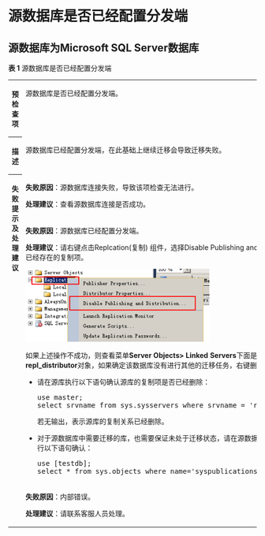 # 源数据库是否已经配置分发端<a name="drs_11_0030"></a>

## 源数据库为Microsoft SQL Server数据库<a name="section4780183710372"></a>

**表 1**  源数据库是否已经配置分发端

<a name="table1813515581682"></a>
<table><tbody><tr id="row2014511583817"><th class="firstcol" valign="top" width="7.59%" id="mcps1.2.3.1.1"><p id="p2147558789"><a name="p2147558789"></a><a name="p2147558789"></a><strong id="b14149105813810"><a name="b14149105813810"></a><a name="b14149105813810"></a>预检查项</strong></p>
</th>
<td class="cellrowborder" valign="top" width="92.41%" headers="mcps1.2.3.1.1 "><p id="p191505583810"><a name="p191505583810"></a><a name="p191505583810"></a>源数据库是否已经配置分发端。</p>
</td>
</tr>
<tr id="row131526583819"><th class="firstcol" valign="top" width="7.59%" id="mcps1.2.3.2.1"><p id="p515455819818"><a name="p515455819818"></a><a name="p515455819818"></a><strong id="b31555581283"><a name="b31555581283"></a><a name="b31555581283"></a>描述</strong></p>
</th>
<td class="cellrowborder" valign="top" width="92.41%" headers="mcps1.2.3.2.1 "><p id="p8157155816816"><a name="p8157155816816"></a><a name="p8157155816816"></a>源数据库已经配置分发端，在此基础上继续迁移会导致迁移失败。</p>
</td>
</tr>
<tr id="row0158165815820"><th class="firstcol" rowspan="3" valign="top" width="7.59%" id="mcps1.2.3.3.1"><p id="p416135813814"><a name="p416135813814"></a><a name="p416135813814"></a><strong id="b6162135811815"><a name="b6162135811815"></a><a name="b6162135811815"></a>失败提示及处理建议</strong></p>
</th>
<td class="cellrowborder" valign="top" width="92.41%" headers="mcps1.2.3.3.1 "><p id="p1773719266335"><a name="p1773719266335"></a><a name="p1773719266335"></a><strong id="b14174154113318"><a name="b14174154113318"></a><a name="b14174154113318"></a>失败原因</strong>：源数据库连接失败，导致该项检查无法进行。</p>
<p id="p69081924153313"><a name="p69081924153313"></a><a name="p69081924153313"></a><strong id="b1447176143710"><a name="b1447176143710"></a><a name="b1447176143710"></a>处理建议</strong>：查看源数据库连接是否成功。</p>
</td>
</tr>
<tr id="row3166458287"><td class="cellrowborder" valign="top" headers="mcps1.2.3.3.1 "><p id="p18733175733313"><a name="p18733175733313"></a><a name="p18733175733313"></a><strong id="b16632598331"><a name="b16632598331"></a><a name="b16632598331"></a>失败原因</strong>：源数据库已经配置分发端。</p>
<p id="p155771108348"><a name="p155771108348"></a><a name="p155771108348"></a><strong id="b13518168113717"><a name="b13518168113717"></a><a name="b13518168113717"></a>处理建议</strong>：请右键点击Replcation(复制) 组件，选择Disable Publishing and Distribution... 来删除已经存在的复制项。</p>
<p id="p1449389479"><a name="p1449389479"></a><a name="p1449389479"></a><a name="image17496144416488"></a><a name="image17496144416488"></a><span><img id="image17496144416488" src="figures/删除复制项.png" width="372.9534631347663" height="148.6275"></span></p>
<p id="p3412608617010"><a name="p3412608617010"></a><a name="p3412608617010"></a>如果上述操作不成功，则查看菜单<span class="menucascade" id="menucascade1286315561812"><a name="menucascade1286315561812"></a><a name="menucascade1286315561812"></a><b><span class="uicontrol" id="uicontrol58631856912"><a name="uicontrol58631856912"></a><a name="uicontrol58631856912"></a>Server Objects&gt; Linked Servers</span></b></span>下面是否存在<span class="uicontrol" id="uicontrol19549143815312"><a name="uicontrol19549143815312"></a><a name="uicontrol19549143815312"></a><b>repl_distributor</b></span>对象，如果确定该数据库没有进行其他的迁移任务，右键删除即可。</p>
<a name="ul11971156181918"></a><a name="ul11971156181918"></a><ul id="ul11971156181918"><li>请在源库执行以下语句确认源库的复制项是否已经删除：<pre class="codeblock" id="codeblock179511638131816"><a name="codeblock179511638131816"></a><a name="codeblock179511638131816"></a>use master; 
select srvname from sys.sysservers where srvname = 'repl_distributor';</pre>
<p id="p14376164013504"><a name="p14376164013504"></a><a name="p14376164013504"></a>若无输出，表示源库的复制关系已经删除。</p>
</li><li>对于源数据库中需要迁移的库，也需要保证未处于迁移状态，请在源数据库每个需要迁移的库执行以下语句确认：<pre class="codeblock" id="codeblock7770959115517"><a name="codeblock7770959115517"></a><a name="codeblock7770959115517"></a>use [testdb]; 
select * from sys.objects where name='syspublications';</pre>
</li></ul>
</td>
</tr>
<tr id="row3596657203220"><td class="cellrowborder" valign="top" headers="mcps1.2.3.3.1 "><p id="p11596757193210"><a name="p11596757193210"></a><a name="p11596757193210"></a><strong id="b1370220293412"><a name="b1370220293412"></a><a name="b1370220293412"></a>失败原因</strong>：内部错误。</p>
<p id="p19643268336"><a name="p19643268336"></a><a name="p19643268336"></a><strong id="b1031412203713"><a name="b1031412203713"></a><a name="b1031412203713"></a>处理建议</strong>：请联系客服人员处理。</p>
</td>
</tr>
</tbody>
</table>

